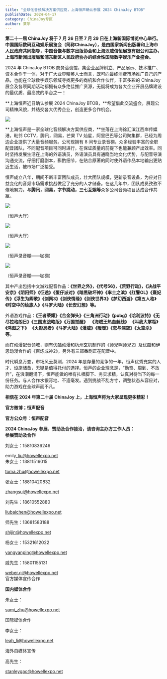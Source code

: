 ```yaml
---
title: "全球化音频解决方案供应商，上海恒声确认参展 2024 ChinaJoy BTOB"
publishDate: 2024-04-17
category: ChinaJoy专区
author: 莱尔
---
```


**第二十一届 ChinaJoy 将于 7 月 26 日至 7 月 29 日在上海新国际博览中心举行。中国国际数码互动娱乐展览会（简称ChinaJoy），是由国家新闻出版署和上海市人民政府共同指导，中国音像与数字出版协会和上海汉威信恒展览有限公司主办，上海市新闻出版局和浦东新区人民政府协办的综合性国际数字娱乐产业盛会。**

2024 年 ChinaJoy BTOB 商务洽谈馆，集企业品牌树立、产品展示、技术推广、资本合作于一体，对于广大业界精英人士而言，既可向最终消费市场推广自己的产品，也能在全球数字娱乐领域寻找更多的商机和合作伙伴，丰富多彩的 ChinaJoy 展会及各项同期活动都拥有众多绝佳推广资源，无疑将成为各大企业开展品牌建设的最优质、最高效的平台之一！

**上海恒声近日确认参展 2024 ChinaJoy BTOB，**希望借此交流盛会，展现公司精神风貌，并结交各大优秀企业，创造更多合作机会。

![](https://ec-net-1251389766.cos.ap-shanghai.myqcloud.com/wp-content/uploads/2024/04/20240417195230643.png)

**上海恒声是一家全球化音频解决方案供应商，**坐落在上海徐汇滨江西岸传媒港，毗邻 CCTV，腾讯，网易，芒果 TV 灿星，阿里巴巴等公司聚集群，已经为周边企业提供了大量音频服务。公司现拥有 8 间专业录音棚，众多经验丰富的全职配音团队，不同配音项目可同时进行，在保证质量的前提下也能兼顾产出效率。同时坚持发展生活在上海的外语演员，外语演员具有通晓当地文化优势，与配音导演沟通交流，仔细打磨剧本，斟酌细节，在贴合原著的同时使外语作品本地输出更贴近生活，被市场广泛接受。

恒声成立八年，期间不断丰富团队成员，壮大团队规模，更新录音设备，为应对日益变化的音频市场需求挑战做足了充分的人才储备。在这几年中，团队成员孜孜不倦地努力，与**腾讯，网易，字节跳动，三七互娱等**众多公司音频项目达成合作共赢。

![](https://ec-net-1251389766.cos.ap-shanghai.myqcloud.com/wp-content/uploads/2024/04/20240417195232296-1024x682.jpg)

（恒声大厅）

![](https://ec-net-1251389766.cos.ap-shanghai.myqcloud.com/wp-content/uploads/2024/04/20240417195234727.jpg)

（恒声大厅）

![](https://ec-net-1251389766.cos.ap-shanghai.myqcloud.com/wp-content/uploads/2024/04/20240417195235191.jpg)

（恒声录音棚——咖棚）

![](https://ec-net-1251389766.cos.ap-shanghai.myqcloud.com/wp-content/uploads/2024/04/20240417195238207.jpg)

（恒声录音棚——咖棚）

其中产出包括中文游戏配音作品：**《世界之外》，《代号56》，《荒野行动》，《决战平安京》《阴阳师》《征途》《蛋仔派对》《暗黑破坏神》《率土之滨》《红警OL》《熹妃传》《浮生为卿歌》《剑网3》《剑侠情缘》《剑侠世界3》《梦幻西游》《第五人格》《时空中的绘旅人》《斗罗大陆》《长安幻想》等。**

外语游戏作品：**《王者荣耀》《合金弹头》《三角洲行动》《pubg》《哈利波特》《无尽拉格朗日》《三国志战略版》《万国觉醒》  《海贼王热血航线》 《叫我大掌柜》《鸿图之下》 《火影忍者》《斗罗大陆》《漫威》《暖暖》《恋与深空》《太空杀》等。**

而在动漫配音领域，则有优酷动漫和杭州玄机制作的《师兄啊师兄2》及优酷和伊恩动漫合作的《百炼成神2》，另外有三部番剧正在配音中。

时代瞬息万变，市场风云莫测，2024 年是存量的竞争的一年，恒声优秀充实的人才、设施储备，无疑是值得托付的选择。恒声的企业理念是，“勤奋、周到、不放弃”，在浪潮翻涌下，恒声能做的唯有扎根脚下、务实求精，认真对待当下的每一份任务。与人合作水银泻地、不遗毫发。遇到挑战不乱方寸，调整状态从容应对，助力游戏在全球声而不凡。

**相信在 2024 年第二十届 ChinaJoy 上，上海恒声将为大家呈现更多精彩！**

**官方微博；恒声配音**

**官方公众号：恒声配音**

**2024 ChinaJoy** **参展、赞助及合作接洽，请咨询主办方工作人员：**  
**参展赞助及合作**

刘女士：15810836246

emily\_liu@howellexpo.net  
朱女士：13811516015

toma.zhu@howellexpo.net

张女士：18810420832

zhangsui@howellexpo.net

刘先生：18610552880

liubaichen@howellexpo.net

师先生：13681583188

shijin@howellexpo.net

杨女士：15321612022

yangyanping@howellexpo.net

戚先生：15801155131

weber.qi@howellexpo.net  
官方媒体宣传合作

**国内媒体合作**

朱女士：

[sumi\_zhu@howellexpo.net](mailto:sumi_zhu@howellexpo.net)

国际媒体合作

李女士：

[leah\_li@howellexpo.net](mailto:leah_li@howellexpo.net)

海外自媒体宣传

高先生：

stanleygao@howellexpo.net
